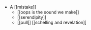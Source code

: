 - A [[mistake]]
  - [[oops is the sound we make]]
  - [[serendipity]]
  - [[pull]] [[schelling and revelation]]